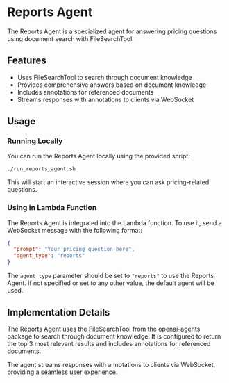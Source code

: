 # Reports Agent

The Reports Agent is a specialized agent for answering pricing questions using document search with FileSearchTool.

## Features

- Uses FileSearchTool to search through document knowledge
- Provides comprehensive answers based on document knowledge
- Includes annotations for referenced documents
- Streams responses with annotations to clients via WebSocket

## Usage

### Running Locally

You can run the Reports Agent locally using the provided script:

```bash
./run_reports_agent.sh
```

This will start an interactive session where you can ask pricing-related questions.

### Using in Lambda Function

The Reports Agent is integrated into the Lambda function. To use it, send a WebSocket message with the following format:

```json
{
  "prompt": "Your pricing question here",
  "agent_type": "reports"
}
```

The `agent_type` parameter should be set to `"reports"` to use the Reports Agent. If not specified or set to any other value, the default agent will be used.

## Implementation Details

The Reports Agent uses the FileSearchTool from the openai-agents package to search through document knowledge. It is configured to return the top 3 most relevant results and includes annotations for referenced documents.

The agent streams responses with annotations to clients via WebSocket, providing a seamless user experience.
